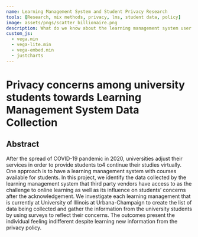 ```yaml
---
name: Learning Management System and Student Privacy Research
tools: [Research, mix methods, privacy, lms, student data, policy]
image: assets/pngs/scatter_billionaire.png
description: What do we know about the learning management system user data collection?
custom_js:
  - vega.min
  - vega-lite.min
  - vega-embed.min
  - justcharts
---
```


# Privacy concerns among university students towards Learning Management System Data Collection

## Abstract

After the spread of COVID-19 pandemic in 2020, universities adjust their services in order to provide students to4 continue their studies virtually. One approach is to have a learning management system with courses available for students. In this project, we identify the data collected by the learning management system that third party vendors have access to as the challenge to online learning as well as its influence on students’ concerns after the acknowledgement. We investigate each learning management that is currently at University of Illinois at Urbana-Champaign to create the list of data being collected and gather the information from the university students by using surveys to reflect their concerns. The outcomes present the individual feeling indifferent despite learning new information from the privacy policy.


